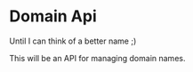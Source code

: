 # Domain Api

Until I can think of a better name ;)

This will be an API for managing domain names. 